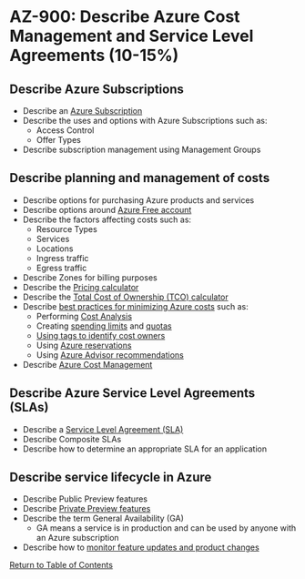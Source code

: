 # AZ-900: Describe Azure Cost Management and Service Level Agreements (10-15%)

## Describe Azure Subscriptions

* Describe an [Azure Subscription](https://docs.microsoft.com/en-us/azure/architecture/cloud-adoption/getting-started/azure-resource-access#what-is-an-azure-subscription)
* Describe the uses and options with Azure Subscriptions such as:
    * Access Control
    * Offer Types
* Describe subscription management using Management Groups

## Describe planning and management of costs

* Describe options for purchasing Azure products and services
* Describe options around [Azure Free account](https://azure.microsoft.com/en-ca/free/free-account-faq/)
* Describe the factors affecting costs such as:
    * Resource Types
    * Services
    * Locations
    * Ingress traffic
    * Egress traffic
* Describe Zones for billing purposes
* Describe the [Pricing calculator](https://azure.microsoft.com/en-ca/pricing/calculator/)
* Describe the [Total Cost of Ownership (TCO) calculator](https://azure.microsoft.com/en-ca/pricing/tco/)
* Describe [best practices for minimizing Azure costs](https://docs.microsoft.com/en-us/azure/billing/billing-getting-started) such as:
    * Performing [Cost Analysis](https://docs.microsoft.com/en-us/azure/cost-management/quick-acm-cost-analysis)
    * Creating [spending limits](https://docs.microsoft.com/en-us/azure/billing/billing-spending-limit) and [quotas](https://docs.microsoft.com/en-us/azure/azure-subscription-service-limits)
    * [Using tags to identify cost owners](https://docs.microsoft.com/en-us/azure/azure-resource-manager/resource-group-using-tags)
    * Using [Azure reservations](https://azure.microsoft.com/en-ca/reservations/)
    * Using [Azure Advisor recommendations](https://docs.microsoft.com/en-ca/azure/advisor/advisor-overview)
* Describe [Azure Cost Management](https://docs.microsoft.com/en-us/azure/cost-management/overview-cost-mgt)

## Describe Azure Service Level Agreements (SLAs)

* Describe a [Service Level Agreement (SLA)](https://azure.microsoft.com/en-ca/support/legal/sla/)
* Describe Composite SLAs
* Describe how to determine an appropriate SLA for an application

## Describe service lifecycle in Azure

* Describe Public Preview features
* Describe [Private Preview features](https://azure.microsoft.com/en-ca/support/legal/preview-supplemental-terms/)
* Describe the term General Availability (GA)
    * GA means a service is in production and can be used by anyone with an Azure subscription
* Describe how to [monitor feature updates and product changes](https://azure.microsoft.com/en-ca/updates/)

[Return to Table of Contents](README.md)